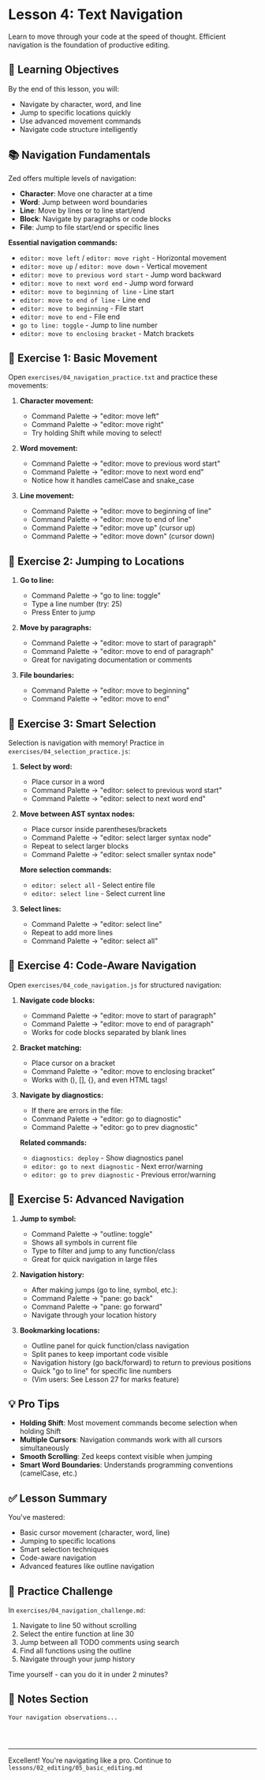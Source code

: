 # Lesson 4: Text Navigation

Learn to move through your code at the speed of thought. Efficient navigation is the foundation of productive editing.

## 🎯 Learning Objectives

By the end of this lesson, you will:
- Navigate by character, word, and line
- Jump to specific locations quickly
- Use advanced movement commands
- Navigate code structure intelligently

## 📚 Navigation Fundamentals

Zed offers multiple levels of navigation:
- **Character**: Move one character at a time
- **Word**: Jump between word boundaries
- **Line**: Move by lines or to line start/end
- **Block**: Navigate by paragraphs or code blocks
- **File**: Jump to file start/end or specific lines

**Essential navigation commands:**
- `editor: move left` / `editor: move right` - Horizontal movement
- `editor: move up` / `editor: move down` - Vertical movement
- `editor: move to previous word start` - Jump word backward
- `editor: move to next word end` - Jump word forward
- `editor: move to beginning of line` - Line start
- `editor: move to end of line` - Line end
- `editor: move to beginning` - File start
- `editor: move to end` - File end
- `go to line: toggle` - Jump to line number
- `editor: move to enclosing bracket` - Match brackets

## 🏃 Exercise 1: Basic Movement

Open `exercises/04_navigation_practice.txt` and practice these movements:

1. **Character movement:**
   - Command Palette → "editor: move left"
   - Command Palette → "editor: move right"
   - Try holding Shift while moving to select!

2. **Word movement:**
   - Command Palette → "editor: move to previous word start"
   - Command Palette → "editor: move to next word end"
   - Notice how it handles camelCase and snake_case

3. **Line movement:**
   - Command Palette → "editor: move to beginning of line"
   - Command Palette → "editor: move to end of line"
   - Command Palette → "editor: move up" (cursor up)
   - Command Palette → "editor: move down" (cursor down)

## 🏃 Exercise 2: Jumping to Locations

1. **Go to line:**
   - Command Palette → "go to line: toggle"
   - Type a line number (try: 25)
   - Press Enter to jump

2. **Move by paragraphs:**
   - Command Palette → "editor: move to start of paragraph"
   - Command Palette → "editor: move to end of paragraph"
   - Great for navigating documentation or comments

3. **File boundaries:**
   - Command Palette → "editor: move to beginning"
   - Command Palette → "editor: move to end"

## 🏃 Exercise 3: Smart Selection

Selection is navigation with memory! Practice in `exercises/04_selection_practice.js`:

1. **Select by word:**
   - Place cursor in a word
   - Command Palette → "editor: select to previous word start"
   - Command Palette → "editor: select to next word end"

2. **Move between AST syntax nodes:**
   - Place cursor inside parentheses/brackets
   - Command Palette → "editor: select larger syntax node"
   - Repeat to select larger blocks
   - Command Palette → "editor: select smaller syntax node"

   **More selection commands:**
   - `editor: select all` - Select entire file
   - `editor: select line` - Select current line

3. **Select lines:**
   - Command Palette → "editor: select line"
   - Repeat to add more lines
   - Command Palette → "editor: select all"

## 🏃 Exercise 4: Code-Aware Navigation

Open `exercises/04_code_navigation.js` for structured navigation:

1. **Navigate code blocks:**
   - Command Palette → "editor: move to start of paragraph"
   - Command Palette → "editor: move to end of paragraph"
   - Works for code blocks separated by blank lines

2. **Bracket matching:**
   - Place cursor on a bracket
   - Command Palette → "editor: move to enclosing bracket"
   - Works with (), [], {}, and even HTML tags!

3. **Navigate by diagnostics:**
   - If there are errors in the file:
   - Command Palette → "editor: go to diagnostic"
   - Command Palette → "editor: go to prev diagnostic"

   **Related commands:**
   - `diagnostics: deploy` - Show diagnostics panel
   - `editor: go to next diagnostic` - Next error/warning
   - `editor: go to prev diagnostic` - Previous error/warning

## 🏃 Exercise 5: Advanced Navigation

1. **Jump to symbol:**
   - Command Palette → "outline: toggle"
   - Shows all symbols in current file
   - Type to filter and jump to any function/class
   - Great for quick navigation in large files

2. **Navigation history:**
   - After making jumps (go to line, symbol, etc.):
   - Command Palette → "pane: go back"
   - Command Palette → "pane: go forward"
   - Navigate through your location history

3. **Bookmarking locations:**
   - Outline panel for quick function/class navigation
   - Split panes to keep important code visible
   - Navigation history (go back/forward) to return to previous positions
   - Quick "go to line" for specific line numbers
   - (Vim users: See Lesson 27 for marks feature)

## 💡 Pro Tips

- **Holding Shift**: Most movement commands become selection when holding Shift
- **Multiple Cursors**: Navigation commands work with all cursors simultaneously
- **Smooth Scrolling**: Zed keeps context visible when jumping
- **Smart Word Boundaries**: Understands programming conventions (camelCase, etc.)

## ✅ Lesson Summary

You've mastered:
- Basic cursor movement (character, word, line)
- Jumping to specific locations
- Smart selection techniques
- Code-aware navigation
- Advanced features like outline navigation

## 🎯 Practice Challenge

In `exercises/04_navigation_challenge.md`:
1. Navigate to line 50 without scrolling
2. Select the entire function at line 30
3. Jump between all TODO comments using search
4. Find all functions using the outline
5. Navigate through your jump history

Time yourself - can you do it in under 2 minutes?

## 📝 Notes Section

```
Your navigation observations...




```

---

Excellent! You're navigating like a pro. Continue to `lessons/02_editing/05_basic_editing.md`
